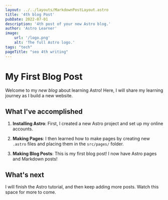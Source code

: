 ```yaml
---
layout: ../../layouts/MarkdownPostLayout.astro
title: '4th blog Post'
pubDate: 2022-07-01
description: '4th post of your new Astro blog.'
author: 'Astro Learner'
image:
    url: '/logo.png'
    alt: 'The full Astro logo.'
tags: "tech"
pageTitle: "seo 4th writing"
---
```


# My First Blog Post

Welcome to my _new blog_ about learning Astro! Here, I will share my learning journey as I build a new website.

## What I've accomplished

1. **Installing Astro**: First, I created a new Astro project and set up my online accounts.

2. **Making Pages**: I then learned how to make pages by creating new `.astro` files and placing them in the `src/pages/` folder.

3. **Making Blog Posts**: This is my first blog post! I now have Astro pages and Markdown posts!

## What's next

I will finish the Astro tutorial, and then keep adding more posts. Watch this space for more to come.